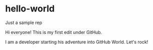 # hello-world
Just a sample rep

Hi everyone! This is my first edit under GitHub.

I am a developer starting his adventure into GitHub World. Let's rock!
